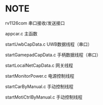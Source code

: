 # NOTE

rv1126com 串口接收/发送接口

appcar.c 主函数

startUwbCapData.c UWB数据线程（串口）

startGamepadCapData.c 手柄数据线程（串口）

startLocalNetCapData.c 网关线程

startMonitorPower.c 电源控制线程

startCarByManual.c  手动控制线程

startMotiCtrlByManual.c  手动控制线程
